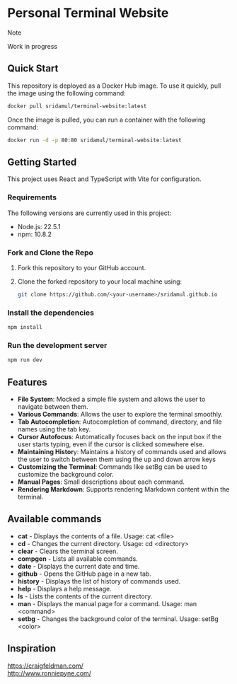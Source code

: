 # Personal Terminal Website

> [!Note]
> Work in progress

## Quick Start

This repository is deployed as a Docker Hub image. To use it quickly, pull the image using the following command:

```bash
docker pull sridamul/terminal-website:latest
```

Once the image is pulled, you can run a container with the following command:

```bash
docker run -d -p 80:80 sridamul/terminal-website:latest
```

## Getting Started

This project uses React and TypeScript with Vite for configuration.

### Requirements
The following versions are currently used in this project:
- Node.js: 22.5.1
- npm: 10.8.2

### Fork and Clone the Repo
1. Fork this repository to your GitHub account.
2. Clone the forked repository to your local machine using:
   
   ```bash
   git clone https://github.com/<your-username>/sridamul.github.io
   ```

### Install the dependencies

```bash
npm install
```

### Run the development server

```bash
npm run dev
```

## Features

- **File System**: Mocked a simple file system and allows the user to navigate between them.
- **Various Commands**: Allows the user to explore the terminal smoothly.
- **Tab Autocompletion**: Autocompletion of command, directory, and file names using the tab key.
- **Cursor Autofocus**: Automatically focuses back on the input box if the user starts typing, even if the cursor is clicked somewhere else.
- **Maintaining Histor**y: Maintains a history of commands used and allows the user to switch between them using the up and down arrow keys
- **Customizing the Terminal**: Commands like setBg can be used to customize the background color.
- **Manual Pages**: Small descriptions about each command.
- **Rendering Markdown**: Supports rendering Markdown content within the terminal.

## Available commands

- **cat** - Displays the contents of a file. Usage: cat &lt;file&gt;
- **cd** - Changes the current directory. Usage: cd &lt;directory&gt;
- **clear** - Clears the terminal screen.
- **compgen** - Lists all available commands.
- **date** - Displays the current date and time.
- **github** - Opens the GitHub page in a new tab.
- **history** - Displays the list of history of commands used.
- **help** - Displays a help message.
- **ls** - Lists the contents of the current directory.
- **man** - Displays the manual page for a command. Usage: man &lt;command&gt;
- **setbg** - Changes the background color of the terminal. Usage: setBg &lt;color&gt;

## Inspiration

https://craigfeldman.com/<br>
http://www.ronniepyne.com/
